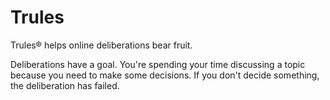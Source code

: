 # Trules
Trules® helps online deliberations bear fruit.

Deliberations have a goal. You're spending your time discussing a topic because you need to make some decisions.
If you don't decide something, the deliberation has failed.
